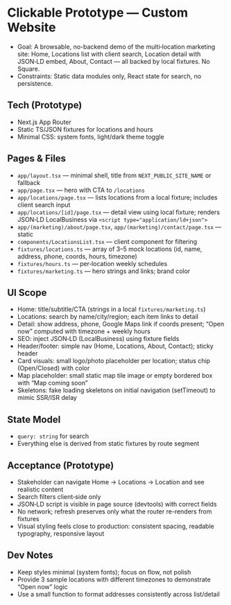 # Clickable Prototype — Custom Website

- Goal: A browsable, no-backend demo of the multi‑location marketing site: Home, Locations list with client search, Location detail with JSON‑LD embed, About, Contact — all backed by local fixtures. No Square.
- Constraints: Static data modules only, React state for search, no persistence.

## Tech (Prototype)
- Next.js App Router
- Static TS/JSON fixtures for locations and hours
 - Minimal CSS: system fonts, light/dark theme toggle

## Pages & Files
- `app/layout.tsx` — minimal shell, title from `NEXT_PUBLIC_SITE_NAME` or fallback
- `app/page.tsx` — hero with CTA to `/locations`
- `app/locations/page.tsx` — lists locations from a local fixture; includes client search input
- `app/locations/[id]/page.tsx` — detail view using local fixture; renders JSON‑LD LocalBusiness via `<script type="application/ld+json">`
- `app/(marketing)/about/page.tsx`, `app/(marketing)/contact/page.tsx` — static
- `components/LocationsList.tsx` — client component for filtering
- `fixtures/locations.ts` — array of 3–5 mock locations (id, name, address, phone, coords, hours, timezone)
- `fixtures/hours.ts` — per‑location weekly schedules
 - `fixtures/marketing.ts` — hero strings and links; brand color

## UI Scope
- Home: title/subtitle/CTA (strings in a local `fixtures/marketing.ts`)
- Locations: search by name/city/region; each item links to detail
- Detail: show address, phone, Google Maps link if coords present; “Open now” computed with timezone + weekly hours
- SEO: inject JSON‑LD (LocalBusiness) using fixture fields
 - Header/footer: simple nav (Home, Locations, About, Contact); sticky header
 - Card visuals: small logo/photo placeholder per location; status chip (Open/Closed) with color
 - Map placeholder: small static map tile image or empty bordered box with “Map coming soon”
 - Skeletons: fake loading skeletons on initial navigation (setTimeout) to mimic SSR/ISR delay

## State Model
- `query: string` for search
- Everything else is derived from static fixtures by route segment

## Acceptance (Prototype)
- Stakeholder can navigate Home → Locations → Location and see realistic content
- Search filters client‑side only
- JSON‑LD script is visible in page source (devtools) with correct fields
- No network; refresh preserves only what the router re-renders from fixtures
 - Visual styling feels close to production: consistent spacing, readable typography, responsive layout

## Dev Notes
- Keep styles minimal (system fonts); focus on flow, not polish
- Provide 3 sample locations with different timezones to demonstrate “Open now” logic
 - Use a small function to format addresses consistently across list/detail
